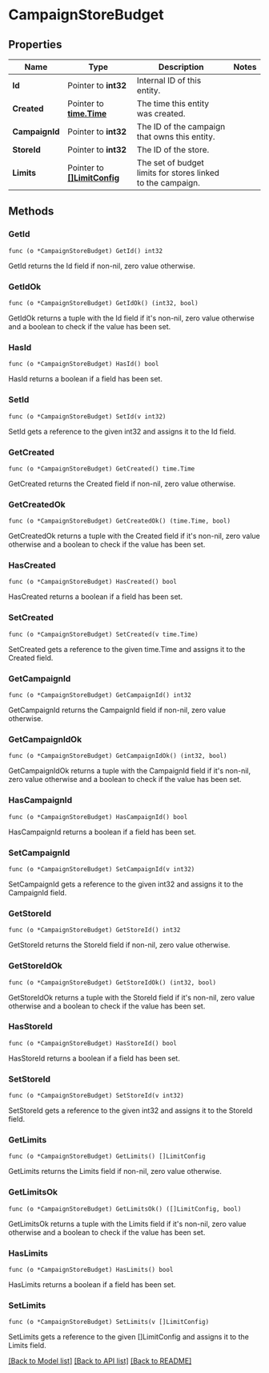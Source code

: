 # CampaignStoreBudget

## Properties

Name | Type | Description | Notes
------------ | ------------- | ------------- | -------------
**Id** | Pointer to **int32** | Internal ID of this entity. | 
**Created** | Pointer to [**time.Time**](time.Time.md) | The time this entity was created. | 
**CampaignId** | Pointer to **int32** | The ID of the campaign that owns this entity. | 
**StoreId** | Pointer to **int32** | The ID of the store. | 
**Limits** | Pointer to [**[]LimitConfig**](LimitConfig.md) | The set of budget limits for stores linked to the campaign. | 

## Methods

### GetId

`func (o *CampaignStoreBudget) GetId() int32`

GetId returns the Id field if non-nil, zero value otherwise.

### GetIdOk

`func (o *CampaignStoreBudget) GetIdOk() (int32, bool)`

GetIdOk returns a tuple with the Id field if it's non-nil, zero value otherwise
and a boolean to check if the value has been set.

### HasId

`func (o *CampaignStoreBudget) HasId() bool`

HasId returns a boolean if a field has been set.

### SetId

`func (o *CampaignStoreBudget) SetId(v int32)`

SetId gets a reference to the given int32 and assigns it to the Id field.

### GetCreated

`func (o *CampaignStoreBudget) GetCreated() time.Time`

GetCreated returns the Created field if non-nil, zero value otherwise.

### GetCreatedOk

`func (o *CampaignStoreBudget) GetCreatedOk() (time.Time, bool)`

GetCreatedOk returns a tuple with the Created field if it's non-nil, zero value otherwise
and a boolean to check if the value has been set.

### HasCreated

`func (o *CampaignStoreBudget) HasCreated() bool`

HasCreated returns a boolean if a field has been set.

### SetCreated

`func (o *CampaignStoreBudget) SetCreated(v time.Time)`

SetCreated gets a reference to the given time.Time and assigns it to the Created field.

### GetCampaignId

`func (o *CampaignStoreBudget) GetCampaignId() int32`

GetCampaignId returns the CampaignId field if non-nil, zero value otherwise.

### GetCampaignIdOk

`func (o *CampaignStoreBudget) GetCampaignIdOk() (int32, bool)`

GetCampaignIdOk returns a tuple with the CampaignId field if it's non-nil, zero value otherwise
and a boolean to check if the value has been set.

### HasCampaignId

`func (o *CampaignStoreBudget) HasCampaignId() bool`

HasCampaignId returns a boolean if a field has been set.

### SetCampaignId

`func (o *CampaignStoreBudget) SetCampaignId(v int32)`

SetCampaignId gets a reference to the given int32 and assigns it to the CampaignId field.

### GetStoreId

`func (o *CampaignStoreBudget) GetStoreId() int32`

GetStoreId returns the StoreId field if non-nil, zero value otherwise.

### GetStoreIdOk

`func (o *CampaignStoreBudget) GetStoreIdOk() (int32, bool)`

GetStoreIdOk returns a tuple with the StoreId field if it's non-nil, zero value otherwise
and a boolean to check if the value has been set.

### HasStoreId

`func (o *CampaignStoreBudget) HasStoreId() bool`

HasStoreId returns a boolean if a field has been set.

### SetStoreId

`func (o *CampaignStoreBudget) SetStoreId(v int32)`

SetStoreId gets a reference to the given int32 and assigns it to the StoreId field.

### GetLimits

`func (o *CampaignStoreBudget) GetLimits() []LimitConfig`

GetLimits returns the Limits field if non-nil, zero value otherwise.

### GetLimitsOk

`func (o *CampaignStoreBudget) GetLimitsOk() ([]LimitConfig, bool)`

GetLimitsOk returns a tuple with the Limits field if it's non-nil, zero value otherwise
and a boolean to check if the value has been set.

### HasLimits

`func (o *CampaignStoreBudget) HasLimits() bool`

HasLimits returns a boolean if a field has been set.

### SetLimits

`func (o *CampaignStoreBudget) SetLimits(v []LimitConfig)`

SetLimits gets a reference to the given []LimitConfig and assigns it to the Limits field.


[[Back to Model list]](../README.md#documentation-for-models) [[Back to API list]](../README.md#documentation-for-api-endpoints) [[Back to README]](../README.md)


